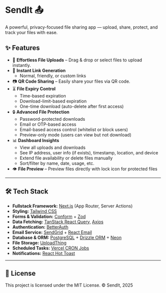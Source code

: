 # SendIt 📤
A powerful, privacy-focused file sharing app — upload, share, protect, and track your files with ease.

## ✨ Features
- 📁 **Effortless File Uploads** – Drag & drop or select files to upload instantly.
- 🔗 **Instant Link Generation**
  - Normal, friendly, or custom links
- 📷 **QR Code Sharing** – Easily share your files via QR code.
- ⏳ **File Expiry Control**
  - Time-based expiration
  - Download-limit-based expiration
  - One-time download (auto-delete after first access)
- 🔒 **Advanced File Protection**
  - Password-protected downloads
  - Email or OTP-based access
  - Email-based access control (whitelist or block users)
  - Preview-only mode (users can view but not download)
- 📊 **Dashboard Insights**
  - View all uploads and downloads
  - See IP address, user info (if exists), timestamp, location, and device
  - Extend file availability or delete files manually
  - Sort/filter by name, date, usage, etc.
- 👁️ **File Preview** – Preview files directly with lock icon for protected files

---

## 🛠️ Tech Stack
- **Fullstack Framework:** [Next.js](https://nextjs.org/) (App Router, Server Actions)
- **Styling:** [Tailwind CSS](https://tailwindcss.com/)
- **Forms & Validation:** [Conform](https://conform.guide/) + [Zod](https://zod.dev/)
- **Data Fetching:** [TanStack React Query](https://tanstack.com/query/latest), [Axios](https://axios-http.com/)
- **Authentication:** [BetterAuth](https://www.better-auth.com/)
- **Email Service:** [SendGrid](https://sendgrid.com/) + [React Email](https://react.email/)
- **Database & ORM:** [PostgreSQL](https://www.postgresql.org/) + [Drizzle ORM](https://orm.drizzle.team/) + [Neon](https://neon.tech/)
- **File Storage:** [UploadThing](https://uploadthing.com/)
- **Scheduled Tasks:** [Vercel CRON Jobs](https://vercel.com/docs/cron-jobs)
- **Notifications:** [React Hot Toast](https://react-hot-toast.com/)


---

## 📝 License
This project is licensed under the MIT License.
© SendIt, 2025
